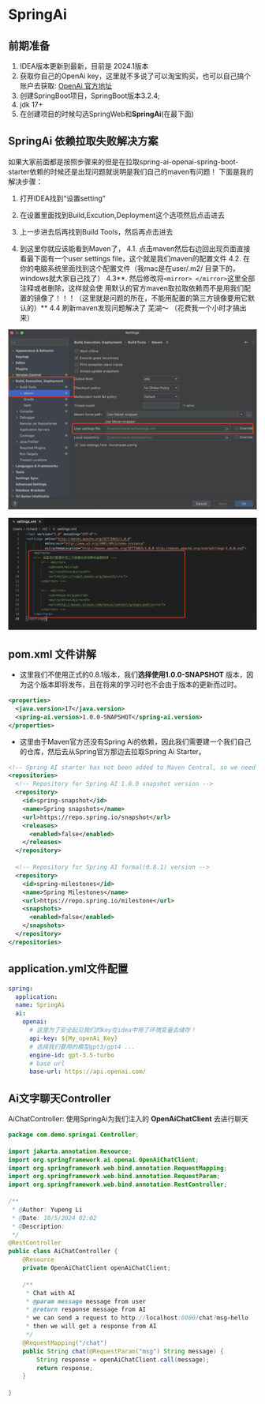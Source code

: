 # SpringAi

## 前期准备

1. IDEA版本更新到最新，目前是 2024.1版本
2. 获取你自己的OpenAi key，这里就不多说了可以淘宝购买，也可以自己搞个账户去获取: [OpenAi 官方地址](https://platform.openai.com/playground)
3. 创建SpringBoot项目，SpringBoot版本3.2.4;  
4. jdk 17+
5. 在创建项目的时候勾选SpringWeb和**SpringAi**(在最下面) 



## SpringAi 依赖拉取失败解决方案

如果大家前面都是按照步骤来的但是在拉取spring-ai-openai-spring-boot-starter依赖的时候还是出现问题就说明是我们自己的maven有问题！ 下面是我的解决步骤：

1. 打开IDEA找到“设置setting”

2. 在设置里面找到Build,Excution,Deployment这个选项然后点击进去

3. 上一步进去后再找到Build Tools，然后再点击进去

4. 到这里你就应该能看到Maven了，
      4.1. 点击maven然后右边回出现页面直接看最下面有一个user settings file，这个就是我们maven的配置文件
      4.2. 在你的电脑系统里面找到这个配置文件（我mac是在user/.m2/ 目录下的，windows就大家自己找了）
      4.3**. 然后修改将`<mirror> </mirror>`这里全部注释或者删除，这样就会使 用默认的官方maven取拉取依赖而不是用我们配置的镜像了！！！（这里就是问题的所在，不能用配置的第三方镜像要用它默认的）**
      4.4 刷新maven发现问题解决了 芜湖～ （花费我一个小时才搞出来）

![idea](images/idea.jpg)

![config](images/config.jpg)



## pom.xml 文件讲解

+ 这里我们不使用正式的0.8.1版本，我们**选择使用1.0.0-SNAPSHOT** 版本，因为这个版本即将发布，且在将来的学习时也不会由于版本的更新而过时。

```xml
<properties>
  <java.version>17</java.version>
  <spring-ai.version>1.0.0-SNAPSHOT</spring-ai.version>
</properties>
```

+ 这里由于Maven官方还没有Spring Ai的依赖，因此我们需要建一个我们自己的仓库，然后去从Spring官方那边去拉取Spring Ai Starter。

```xml
<!-- Spring AI starter has not been added to Maven Central, so we need to add the Spring AI repository -->
<repositories>
  <!-- Repository for Spring AI 1.0.0 snapshot version -->
  <repository>
    <id>spring-snapshot</id>
    <name>Spring snapshots</name>
    <url>https://repo.spring.io/snapshot</url>
    <releases>
      <enabled>false</enabled>
    </releases>
  </repository>
      
  <!-- Repository for Spring AI formal(0.8.1) version -->
  <repository>
    <id>spring-milestones</id>
    <name>Spring Milestones</name>
    <url>https://repo.spring.io/milestone</url>
    <snapshots>
      <enabled>false</enabled>
    </snapshots>
  </repository>
</repositories>
```



## application.yml文件配置

```yaml
spring:
  application:
  name: SpringAi
  ai:
    openai:
      # 这里为了安全起见我们的key在idea中用了环境变量去储存！
      api-key: ${My_openAi_Key}
      # 选择我们要用的模型gpt3/gpt4 ...
      engine-id: gpt-3.5-turbo
      # base url
      base-url: https://api.openai.com/
```



## Ai文字聊天Controller

AiChatController: 使用SpringAi为我们注入的 **OpenAiChatClient** 去进行聊天

```java
package com.demo.springai.Controller;

import jakarta.annotation.Resource;
import org.springframework.ai.openai.OpenAiChatClient;
import org.springframework.web.bind.annotation.RequestMapping;
import org.springframework.web.bind.annotation.RequestParam;
import org.springframework.web.bind.annotation.RestController;

/**
 * @Author: Yupeng Li
 * @Date: 10/5/2024 02:02
 * @Description:
 */
@RestController
public class AiChatController {
    @Resource
    private OpenAiChatClient openAiChatClient;
  
  	/**
     * Chat with AI
     * @param message message from user
     * @return response message from AI 
     * we can send a request to http://localhost:8080/chat?msg=hello
     * then we will get a response from AI
     */
    @RequestMapping("/chat")
    public String chat(@RequestParam("msg") String message) {
        String response = openAiChatClient.call(message);
        return response;
    }

}
```

